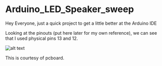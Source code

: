 # Arduino_LED_Speaker_sweep
Hey Everyone, just a quick project to get a little better at the Arduino IDE

Looking at the pinouts (put here later for my own reference), we can see that I used physical pins 13 and 12.

![alt text](https://www.pcboard.ca/image/catalog/products/arduino/wavgat-r3/wavgat-arduino-uno-r3-pinout.jpg)


This is courtesy of pcboard.
